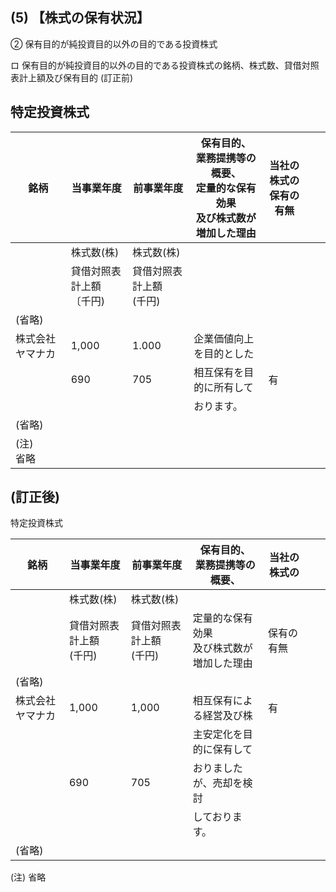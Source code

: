 ## (5) 【株式の保有状況】

② 保有目的が純投資目的以外の目的である投資株式

ロ 保有目的が純投資目的以外の目的である投資株式の銘柄、株式数、貸借対照表計上額及び保有目的 (訂正前)

## 特定投資株式

| 銘柄        | 当事業年度            | 前事業年度            | 保有目的、<br>業務提携等の概要、<br>定量的な保有効果<br>及び株式数が増加した理由 | 当社の株式の<br>保有の有無 |  |  |
|-----------|------------------|------------------|------------------------------------------------|-----------------|--|--|
|           | 株式数(株)           | 株式数(株)           |                                                |                 |  |  |
|           | 貸借対照表計上額<br>〔千円) | 貸借対照表計上額<br>(千円) |                                                |                 |  |  |
| (省略)      |                  |                  |                                                |                 |  |  |
| 株式会社ヤマナカ  | 1,000            | 1.000            | 企業価値向上を目的とした                                   |                 |  |  |
|           | 690              | 705              | 相互保有を目的に所有して                                   | 有               |  |  |
|           |                  |                  | おります。                                          |                 |  |  |
| (省略)      |                  |                  |                                                |                 |  |  |
| (注)<br>省略 |                  |                  |                                                |                 |  |  |

## (訂正後)

特定投資株式

| 銘柄       | 当事業年度            | 前事業年度            | 保有目的、<br>業務提携等の概要、       | 当社の株式の |  |  |
|----------|------------------|------------------|--------------------------|--------|--|--|
|          | 株式数(株)           | 株式数(株)           |                          |        |  |  |
|          | 貸借対照表計上額<br>(千円) | 貸借対照表計上額<br>(千円) | 定量的な保有効果<br>及び株式数が増加した理由 | 保有の有無  |  |  |
| (省略)     |                  |                  |                          |        |  |  |
| 株式会社ヤマナカ | 1,000            | 1,000            | 相互保有による経営及び株             | 有      |  |  |
|          |                  |                  | 主安定化を目的に保有して             |        |  |  |
|          | 690              | 705              | おりましたが、売却を検討             |        |  |  |
|          |                  |                  | しております。                  |        |  |  |
| (省略)     |                  |                  |                          |        |  |  |

(注) 省略